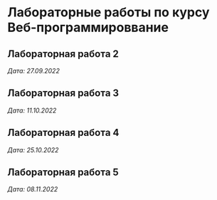 # Лабораторные работы по курсу Веб-программироввание

## Лабораторная работа 2

*Дата: 27.09.2022*

## Лабораторная работа 3

*Дата: 11.10.2022*

## Лабораторная работа 4

*Дата: 25.10.2022*

## Лабораторная работа 5

*Дата: 08.11.2022*
